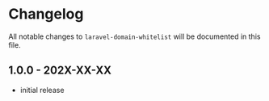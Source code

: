 # Changelog

All notable changes to `laravel-domain-whitelist` will be documented in this file.

## 1.0.0 - 202X-XX-XX

- initial release
